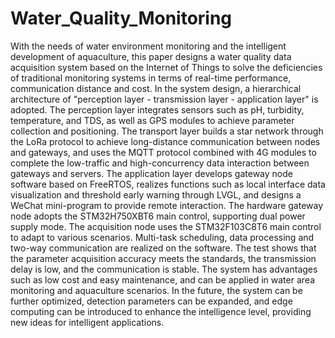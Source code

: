 # Water_Quality_Monitoring
With the needs of water environment monitoring and the intelligent development of aquaculture, this paper designs a water quality data acquisition system based on the Internet of Things to solve the deficiencies of traditional monitoring systems in terms of real-time performance, communication distance and cost. In the system design, a hierarchical architecture of "perception layer - transmission layer - application layer" is adopted. The perception layer integrates sensors such as pH, turbidity, temperature, and TDS, as well as GPS modules to achieve parameter collection and positioning. The transport layer builds a star network through the LoRa protocol to achieve long-distance communication between nodes and gateways, and uses the MQTT protocol combined with 4G modules to complete the low-traffic and high-concurrency data interaction between gateways and servers. The application layer develops gateway node software based on FreeRTOS, realizes functions such as local interface data visualization and threshold early warning through LVGL, and designs a WeChat mini-program to provide remote interaction. The hardware gateway node adopts the STM32H750XBT6 main control, supporting dual power supply mode. The acquisition node uses the STM32F103C8T6 main control to adapt to various scenarios. Multi-task scheduling, data processing and two-way communication are realized on the software. The test shows that the parameter acquisition accuracy meets the standards, the transmission delay is low, and the communication is stable. The system has advantages such as low cost and easy maintenance, and can be applied in water area monitoring and aquaculture scenarios. In the future, the system can be further optimized, detection parameters can be expanded, and edge computing can be introduced to enhance the intelligence level, providing new ideas for intelligent applications.
